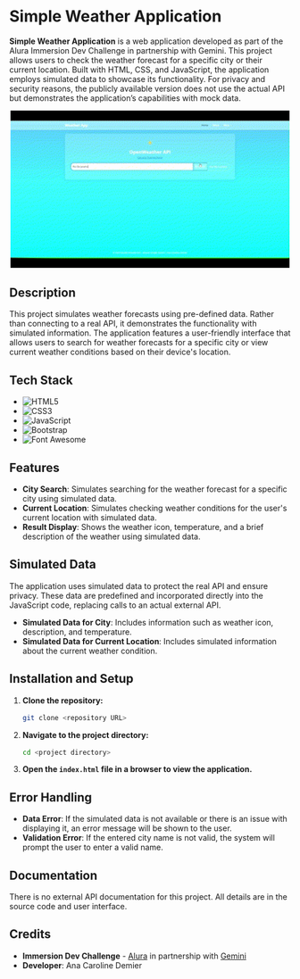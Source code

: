 # Simple Weather Application

**Simple Weather Application** is a web application developed as part of the Alura Immersion Dev Challenge in partnership with Gemini. This project allows users to check the weather forecast for a specific city or their current location. Built with HTML, CSS, and JavaScript, the application employs simulated data to showcase its functionality. For privacy and security reasons, the publicly available version does not use the actual API but demonstrates the application’s capabilities with mock data.

<p align="center">
   <img alt="Weather App Screenshot" title="Weather App Screenshot" width="500" src="public/weather-api.gif"/>
</p>

## Description

This project simulates weather forecasts using pre-defined data. Rather than connecting to a real API, it demonstrates the functionality with simulated information. The application features a user-friendly interface that allows users to search for weather forecasts for a specific city or view current weather conditions based on their device's location.

## Tech Stack

- ![HTML5](https://img.shields.io/badge/HTML5-5.2.0-red)
- ![CSS3](https://img.shields.io/badge/CSS3-3.0-blue)
- ![JavaScript](https://img.shields.io/badge/JavaScript-ES6-yellow)
- ![Bootstrap](https://img.shields.io/badge/Bootstrap-5.3.0-blue)
- ![Font Awesome](https://img.shields.io/badge/Font_Awesome-5.15.4-lightgrey)

## Features

- **City Search**: Simulates searching for the weather forecast for a specific city using simulated data.
- **Current Location**: Simulates checking weather conditions for the user's current location with simulated data.
- **Result Display**: Shows the weather icon, temperature, and a brief description of the weather using simulated data.

## Simulated Data

The application uses simulated data to protect the real API and ensure privacy. These data are predefined and incorporated directly into the JavaScript code, replacing calls to an actual external API.

- **Simulated Data for City**: Includes information such as weather icon, description, and temperature.
- **Simulated Data for Current Location**: Includes simulated information about the current weather condition.

## Installation and Setup

1. **Clone the repository:**

    ```bash
    git clone <repository URL>
    ```

2. **Navigate to the project directory:**

    ```bash
    cd <project directory>
    ```

3. **Open the `index.html` file in a browser to view the application.**

## Error Handling

- **Data Error**: If the simulated data is not available or there is an issue with displaying it, an error message will be shown to the user.
- **Validation Error**: If the entered city name is not valid, the system will prompt the user to enter a valid name.

## Documentation

There is no external API documentation for this project. All details are in the source code and user interface.

## Credits

- **Immersion Dev Challenge** - [Alura](https://www.alura.com.br/) in partnership with [Gemini](https://www.gemini.com/)
- **Developer**: Ana Caroline Demier


